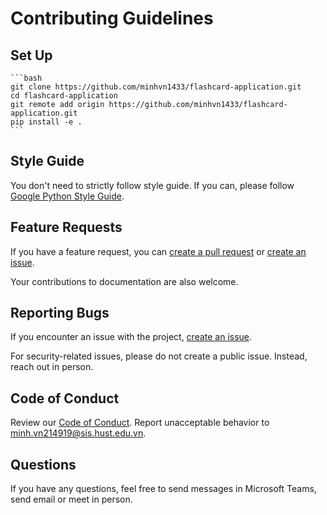 # Contributing Guidelines

## Set Up

    ```bash
    git clone https://github.com/minhvn1433/flashcard-application.git
    cd flashcard-application
    git remote add origin https://github.com/minhvn1433/flashcard-application.git
    pip install -e .
    ```

## Style Guide

You don't need to strictly follow style guide. If you can, please follow [Google Python Style Guide](https://google.github.io/styleguide/pyguide.html).

## Feature Requests

If you have a feature request, you can [create a pull request](https://github.com/minhvn1433/flashcard-application/pulls) or [create an issue](https://github.com/minhvn1433/flashcard-application/issues/new).

Your contributions to documentation are also welcome.

## Reporting Bugs

If you encounter an issue with the project, [create an issue](https://github.com/minhvn1433/flashcard-application/issues/new).

For security-related issues, please do not create a public issue. Instead, reach out in person.

## Code of Conduct

Review our [Code of Conduct](https://github.com/minhvn1433/flashcard-application/blob/main/CODE_OF_CONDUCT.md). Report unacceptable behavior to <minh.vn214919@sis.hust.edu.vn>.

## Questions

If you have any questions, feel free to send messages in Microsoft Teams, send email or meet in person.
